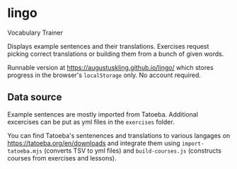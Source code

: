 # lingo
Vocabulary Trainer

Displays example sentences and their translations. Exercises request picking correct translations or building them from a bunch of given words.

Runnable version at https://augustuskling.github.io/lingo/ which stores progress in the browser's `localStorage` only. No account required.

## Data source
Example sentences are mostly imported from Tatoeba. Additional excercises can be put as yml files in the `exercises` folder.

You can find Tatoeba's sentenences and translations to various langages on https://tatoeba.org/en/downloads and integrate them using `import-tatoeba.mjs` (converts TSV to yml files) and `build-courses.js` (constructs courses from exercises and lessons).
